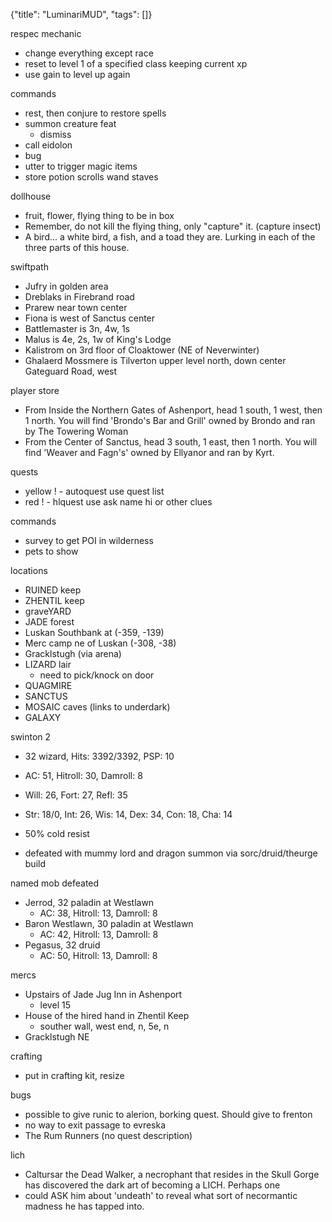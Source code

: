 {"title": "LuminariMUD", "tags": []}

respec mechanic
* change everything except race
* reset to level 1 of a specified class keeping current xp
* use gain to level up again

commands
* rest, then conjure to restore spells
* summon creature feat
  * dismiss
* call eidolon
* bug
* utter to trigger magic items
* store potion scrolls wand staves

dollhouse
* fruit, flower, flying thing to be in box
* Remember, do not kill the flying thing, only "capture" it. (capture insect)
* A bird... a white bird, a fish, and a toad they are. Lurking in each of the three parts of this house.

swiftpath
* Jufry in golden area
* Dreblaks in Firebrand road
* Prarew near town center
* Fiona is west of Sanctus center
* Battlemaster is 3n, 4w, 1s
* Malus is 4e, 2s, 1w of King's Lodge
* Kalistrom on 3rd floor of Cloaktower (NE of Neverwinter)
* Ghalaerd Mossmere is Tilverton upper level north, down center Gateguard Road, west

player store
* From Inside the Northern Gates of Ashenport, head 1 south, 1 west, then 1 north.  You will find 'Brondo's Bar and Grill' owned by Brondo and ran by The Towering Woman
* From the Center of Sanctus, head 3 south, 1 east, then 1 north.  You will find 'Weaver and Fagn's' owned by Ellyanor and ran by Kyrt.

quests
* yellow ! - autoquest use quest list
* red ! - hlquest use ask name hi or other clues

commands
* survey to get POI in wilderness
* pets to show

locations
* RUINED keep
* ZHENTIL keep
* graveYARD
* JADE forest
* Luskan Southbank at (-359, -139)
* Merc camp ne of Luskan (-308, -38)
* Gracklstugh (via arena)
* LIZARD lair
  * need to pick/knock on door
* QUAGMIRE
* SANCTUS
* MOSAIC caves (links to underdark)
* GALAXY

swinton 2
* 32 wizard, Hits: 3392/3392, PSP: 10
* AC: 51, Hitroll: 30, Damroll: 8
* Will: 26, Fort: 27, Refl: 35
* Str: 18/0, Int: 26, Wis: 14, Dex: 34, Con: 18, Cha: 14
* 50% cold resist

* defeated with mummy lord and dragon summon via sorc/druid/theurge build

named mob defeated
* Jerrod, 32 paladin at Westlawn
  * AC: 38, Hitroll: 13, Damroll: 8
* Baron Westlawn, 30 paladin at Westlawn
  * AC: 42, Hitroll: 13, Damroll: 8
* Pegasus, 32 druid
  * AC: 50, Hitroll: 13, Damroll: 8

mercs
* Upstairs of Jade Jug Inn in Ashenport
  * level 15
* House of the hired hand in Zhentil Keep
  * souther wall, west end, n, 5e, n
* Gracklstugh NE

crafting
* put in crafting kit, resize

bugs
* possible to give runic to alerion, borking quest. Should give to frenton
* no way to exit passage to evreska
* The Rum Runners (no quest description)

lich
* Caltursar the Dead Walker, a necrophant that resides in the Skull Gorge has discovered the dark art of becoming a LICH.  Perhaps one
* could ASK him about 'undeath' to reveal what sort of necormantic madness he has tapped into.
